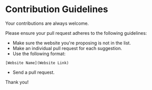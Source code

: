 # Contribution Guidelines

Your contributions are always welcome.

Please ensure your pull request adheres to the following guidelines:

- Make sure the website you're proposing is not in the list.
- Make an individual pull request for each suggestion.
- Use the following format:
```
[Website Name](Website Link)
```
- Send a pull request.

Thank you!

